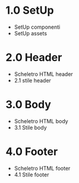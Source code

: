 # 1.0 SetUp

- SetUp componenti
- SetUp assets

# 2.0 Header

- Scheletro HTML header
- 2.1 stile header

# 3.0 Body

- Scheletro HTML body
- 3.1 Stile body

# 4.0 Footer

- Scheletro HTML footer
- 4.1 Stile footer

